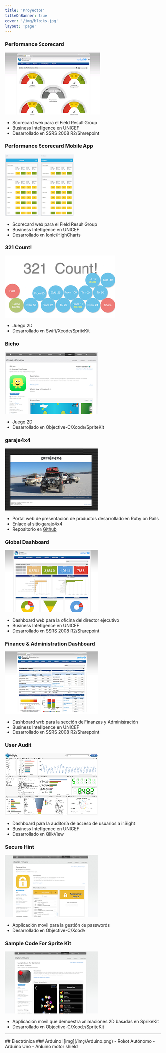 ```yaml
---
title: 'Proyectos'
titleOnBanner: true
cover: '/img/blocks.jpg'
layout: 'page'
---
```


### Performance Scorecard
![img](/img/ps.png)
- Scorecard web para el Field Result Group  
- Business Intelligence en UNICEF  
- Desarrollado en SSRS 2008 R2/Sharepoint

### Performance Scorecard Mobile App
![img](/img/psapp.png)
- Scorecard web para el Field Result Group  
- Business Intelligence en UNICEF  
- Desarrollado en Ionic/HighCharts

### 321 Count!
![img](/img/321count.png)
- Juego 2D  
- Desarrollado en Swift/Xcode/SpriteKit  

### Bicho
![img](/img/Bicho.png)
- Juego 2D  
- Desarrollado en Objective-C/Xcode/SpriteKit  

### garaje4x4
![img](/img/garaje4x4.png)
- Portal web de presentación de productos desarrollado en Ruby on Rails    
- Enlace al sitio [garaje4x4](https://garaje4x4.herokuapp.com)   
- Repositorio en [Github](http://avacaflores.github.com/store)    

### Global Dashboard
![img](/img/Gbldash.png)
- Dashboard web para la oficina del director ejecutivo  
- Business Intelligence en UNICEF  
- Desarrollado en SSRS 2008 R2/Sharepoint

### Finance & Administration Dashboard
![img](/img/DFAMDash.png)  
- Dashboard web para la sección de Finanzas y Administración  
- Business Intelligence en UNICEF  
- Desarrollado en SSRS 2008 R2/Sharepoint

### User Audit
![img](/img/UserAudit.png)  
- Dashboard para la auditoría de acceso de usuarios a inSight  
- Business Intelligence en UNICEF  
- Desarrollado en QlikView

### Secure Hint

![img](/img/SecureHint.png)  
- Applicación movil para la gestión de passwords  
- Desarrollado en Objective-C/Xcode  

### Sample Code For Sprite Kit  
![img](/img/SampleCode.png)  
- Applicación movil que demuestra animaciones 2D basadas en SprikeKit  
- Desarrollado en Objective-C/Xcode/SpriteKit  

<hr>
## Electrónica
### Arduino
![img](/img/Arduino.png) 
- Robot Autónomo   
- Arduino Uno    
- Arduino motor shield   